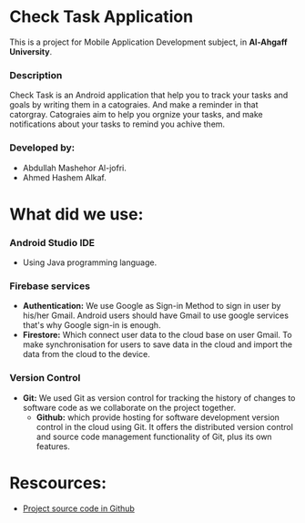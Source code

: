 # Check Task Application

This is a project for Mobile Application Development subject, in **Al-Ahgaff University**.

### Description
Check Task is an Android application that help you to track your tasks and goals by writing them in a catograies. And make a reminder in that catorgray. Catograies aim to help you orgnize your tasks, and make notifications about your tasks to remind you achive them.

### Developed by: 
   - Abdullah Mashehor Al-jofri.
   - Ahmed Hashem Alkaf.

# What did we use:

  ### Android Studio IDE
  - Using Java programming language.
  ### Firebase services
  - **Authentication:** We use Google as Sign-in Method to sign in user by his/her Gmail. Android users should have Gmail to use google services that's why Google sign-in is enough.
  - **Firestore:** Which connect user data to the cloud base on user Gmail. To make synchronisation for users to save data in the cloud and import the data from the cloud to the device.
  ### Version Control
  - **Git:** We used Git as version control for tracking the history of changes to software code as we collaborate on the project together.
      - **Github:** which provide hosting for software development version control in the cloud using Git. It offers the distributed version control and source code management functionality of Git, plus its own features.

# Rescources:
   - [Project source code in Github](https://github.com/Ahgaff-level4/MyGoals)
   
